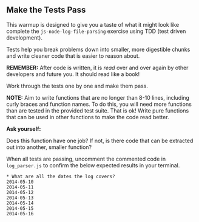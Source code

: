 ## Make the Tests Pass

This warmup is designed to give you a taste of what it might look like complete
the `js-node-log-file-parsing` exercise using TDD (test driven development).

Tests help you break problems down into smaller, more digestible chunks and write cleaner code that is easier to reason about.

__REMEMBER:__ After code is written, it is _read_ over and over again by other developers and future you. It should read like a book!

Work through the tests one by one and make them pass.

__NOTE:__ Aim to write functions that are no longer than 8-10 lines, including curly braces and function names. To do this, you will need more functions than are tested in the provided test suite. That is ok! Write pure functions that can be used in other functions to make the code read better.

__Ask yourself:__

Does this function have one job? If not, is there code that can be extracted out into another, smaller function?

When all tests are passing, uncomment the commented code in `log_parser.js` to
confirm the below expected results in your terminal.

```
* What are all the dates the log covers?
2014-05-10
2014-05-11
2014-05-12
2014-05-13
2014-05-14
2014-05-15
2014-05-16
```
